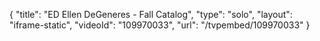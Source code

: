 {
    "title": "ED Ellen DeGeneres - Fall Catalog",
    "type": "solo",
    "layout": "iframe-static",
    "videoId": "109970033",
    "url": "\/tvpembed\/109970033"
}